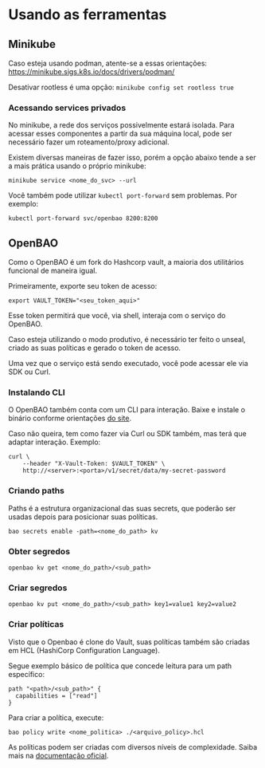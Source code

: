 # Usando as ferramentas

## Minikube
Caso esteja usando podman, atente-se a essas orientações:
https://minikube.sigs.k8s.io/docs/drivers/podman/

Desativar rootless é uma opção:
`minikube config set rootless true`

### Acessando services privados
No minikube, a rede dos serviços possivelmente estará isolada. Para acessar esses componentes a partir da sua máquina local, pode ser necessário fazer um roteamento/proxy adicional.

Existem diversas maneiras de fazer isso, porém a opção abaixo tende a ser a mais prática usando o próprio minikube:
```
minikube service <nome_do_svc> --url
```
Você também pode utilizar `kubectl port-forward` sem problemas. Por exemplo:
```
kubectl port-forward svc/openbao 8200:8200
```

## OpenBAO
Como o OpenBAO é um fork do Hashcorp vault, a maioria dos utilitários funcional de maneira igual.

Primeiramente, exporte seu token de acesso:
```
export VAULT_TOKEN="<seu_token_aqui>"
```
Esse token permitirá que você, via shell, interaja com o serviço do OpenBAO.

Caso esteja utilizando o modo produtivo, é necessário ter feito o unseal, criado as suas políticas e gerado o token de acesso.

Uma vez que o serviço está sendo executado, você pode acessar ele via SDK ou Curl.

### Instalando CLI
O OpenBAO também conta com um CLI para interação. Baixe e instale o binário conforme orientações [do site](https://openbao.org/downloads/).

Caso não queira, tem como fazer via Curl ou SDK também, mas terá que adaptar interação. Exemplo:

```
curl \
    --header "X-Vault-Token: $VAULT_TOKEN" \
    http://<server>:<porta>/v1/secret/data/my-secret-password 
```

### Criando paths
Paths é a estrutura organizacional das suas secrets, que poderão ser usadas depois para posicionar suas políticas.
```
bao secrets enable -path=<nome_do_path> kv
```

### Obter segredos
```
openbao kv get <nome_do_path>/<sub_path>
```

### Criar segredos
```
openbao kv put <nome_do_path>/<sub_path> key1=value1 key2=value2
```

### Criar políticas
Visto que o Openbao é clone do Vault, suas políticas também são criadas em HCL (HashiCorp Configuration Language).

Segue exemplo básico de política que concede leitura para um path específico:
```
path "<path>/<sub_path>" {
  capabilities = ["read"]
}
```

Para criar a política, execute:
```
bao policy write <nome_politica> ./<arquivo_policy>.hcl
```

As políticas podem ser criadas com diversos níveis de complexidade. Saiba mais na [documentação oficial]('https://openbao.org/docs/commands/policy/').